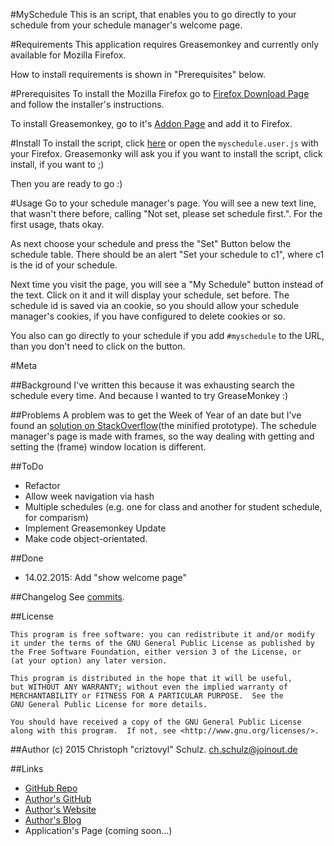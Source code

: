 #MySchedule
This is an script, that enables you to go directly to your schedule from your schedule manager's welcome page.

#Requirements
This application requires Greasemonkey and currently only available for Mozilla Firefox. 

How to install requirements is shown in "Prerequisites" below.

#Prerequisites
To install the Mozilla Firefox go to [Firefox Download Page](https://www.mozilla.org/en-US/firefox/new/) and follow the installer's instructions.

To install Greasemonkey, go to it's [Addon Page](https://addons.mozilla.org/en-US/firefox/addon/greasemonkey/) and add it to Firefox.

#Install
To install the script, click [here](myschedule.user.js) or open the `myschedule.user.js` with your Firefox. Greasemonky will ask you if you want to install the script, click install, if you want to ;)

Then you are ready to go :)

#Usage
Go to your schedule manager's page. You will see a new text line, that wasn't there before, calling "Not set, please set schedule first.". For the first usage, thats okay.

As next choose your schedule and press the "Set" Button below the schedule table. There should be an alert "Set your schedule to c1", where c1 is the id of your schedule.

Next time you visit the page, you will see a "My Schedule" button instead of the text. Click on it and it will display your schedule, set before. The schedule id is saved via an cookie, so you should allow your schedule manager's cookies, if you have configured to delete cookies or so.

You also can go directly to your schedule if you add `#myschedule` to the URL, than you don't need to click on the button.

#Meta

##Background
I've written this because it was exhausting search the schedule every time. And because I wanted to try GreaseMonkey :)

##Problems
A problem was to get the Week of Year of an date but I've found an [solution on StackOverflow](http://stackoverflow.com/a/6117889)(the minified prototype). The schedule manager's page is made with frames, so the way dealing with getting and setting the (frame) window location is different.

##ToDo
 * Refactor
 * Allow week navigation via hash
 * Multiple schedules (e.g. one for class and another for student schedule, for comparism)
 * Implement Greasemonkey Update
 * Make code object-orientated.

##Done
 * 14.02.2015: Add "show welcome page"

##Changelog
See [commits](https://github.com/criztovyl/myschedule/commits/master).

##License

    This program is free software: you can redistribute it and/or modify
    it under the terms of the GNU General Public License as published by
    the Free Software Foundation, either version 3 of the License, or
    (at your option) any later version.

    This program is distributed in the hope that it will be useful,
    but WITHOUT ANY WARRANTY; without even the implied warranty of
    MERCHANTABILITY or FITNESS FOR A PARTICULAR PURPOSE.  See the
    GNU General Public License for more details.

    You should have received a copy of the GNU General Public License
    along with this program.  If not, see <http://www.gnu.org/licenses/>.

##Author
(c) 2015 Christoph "criztovyl" Schulz. <ch.schulz@joinout.de>

##Links
* [GitHub Repo](https://github.com/criztovyl/myschedule)
* [Author's GitHub](https://github.com/criztovyl)
* [Author's Website](http://joinout.de)
* [Author's Blog](http://criztovyl.joinout.de)
* Application's Page (coming soon...)
